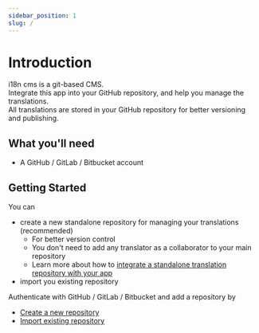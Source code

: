 ```yaml
---
sidebar_position: 1
slug: /
---
```


# Introduction

i18n cms is a git-based CMS.<br/>
Integrate this app into your GitHub repository, and help you manage the translations.<br/>
All translations are stored in your GitHub repository for better versioning and publishing.

## What you'll need
- A GitHub / GitLab / Bitbucket account

## Getting Started

You can 
- create a new standalone repository for managing your translations (recommended)
  - For better version control
  - You don't need to add any translator as a collaborator to your main repository
  - Learn more about how to [integrate a standalone translation repository with your app](guilds/standalone-repo)
- import you existing repository


Authenticate with GitHub / GitLab / Bitbucket and add a repository by
- [Create a new repository](add-repository/new-repo.md)
- [Import existing repository](add-repository/existing-repo.md)


